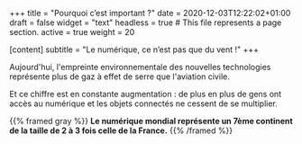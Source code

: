 +++
title = "Pourquoi c’est important ?"
date = 2020-12-03T12:22:02+01:00
draft = false
widget = "text"
headless = true  # This file represents a page section.
active = true
weight = 20

[content]
 subtitle = "Le numérique, ce n’est pas que du vent !"
+++

Aujourd'hui, l'empreinte environnementale
des nouvelles technologies représente plus de gaz à effet de serre que l'aviation civile.

Et ce chiffre est en constante augmentation : de plus en plus de gens ont accès au numérique
et les objets connectés ne cessent de se multiplier.

{{% framed gray %}}
**Le numérique mondial représente un 7ème continent de la taille de 2 à 3 fois celle de la France.**
{{% /framed %}}
